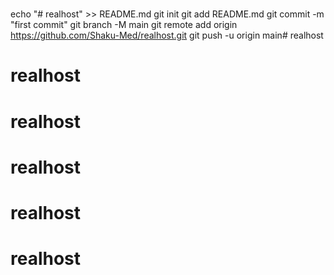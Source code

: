 # 
echo "# realhost" >> README.md
git init
git add README.md
git commit -m "first commit"
git branch -M main
git remote add origin https://github.com/Shaku-Med/realhost.git
git push -u origin main# realhost
# realhost
# realhost
# realhost
# realhost
# realhost
